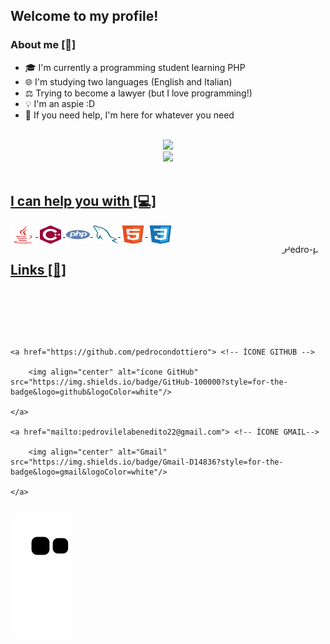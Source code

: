 ## Welcome to my profile!

### About me [📜]

- 🎓 I'm currently a programming student learning PHP
- 🌐 I'm studying two languages (English and Italian)
- ⚖️ Trying to become a lawyer (but I love programming!)
- 💡 I'm an aspie :D
- 💜 If you need help, I'm here for whatever you need

<br>

<div align="center">

  <a href="https://github.com/pedrocondottiero">

  <img height="180em" src="https://github-readme-stats.vercel.app/api?username=pedrocondottiero&show_icons=true&theme=gotham&include_all_commits=true&count_private=true"/>
<br>
    
<img height="180em" src="https://github-readme-stats.vercel.app/api/top-langs/?username=pedrocondottiero&layout=compact&langs_count=7&theme=gotham"/>

</div>

<div style="display: inline_block"><br>

 
  ## I can help you with [💻]
  
  <img align="center" alt="Pedro-Java" height="30" width="40" src="https://raw.githubusercontent.com/devicons/devicon/master/icons/java/java-plain.svg">
  
  <img align="center" alt="Pedro-C++" height="30" width="40" src="https://raw.githubusercontent.com/devicons/devicon/master/icons/cplusplus/cplusplus-plain.svg">

 

  <img align="center" alt="Pedro-PHP" height="30" width="40" src="https://raw.githubusercontent.com/devicons/devicon/master/icons/php/php-plain.svg">
  
  <img align="center" alt="Pedro-MySQL" height="30" width="40" src="https://raw.githubusercontent.com/devicons/devicon/master/icons/mysql/mysql-plain.svg">

  <img align="center" alt="Pedro-HTML" height="30" width="40" src="https://raw.githubusercontent.com/devicons/devicon/master/icons/html5/html5-original.svg">

  <img align="center" alt="Pedro-CSS" height="30" width="40" src="https://raw.githubusercontent.com/devicons/devicon/master/icons/css3/css3-original.svg">

<br>




  <img align="right" alt="Pedro-pic" height="150" style="border-radius:50px;" src="https://nihilobstat.carrd.co/assets/images/image04.jpg?v=2feb196c?width=676&height=676">

</div>

  

  ## Links [📌]

 

<div> 

  <div style="display: inline-block"> <!-- style="display: inline-block" faz com que a <div></div> se estilize (pois é usado um elemento de CSS), inserindo uma linha para dividir o conteúdo acima do <div></div> do que está dentro e depois deste <div></div> -->

    <a href="https://github.com/pedrocondottiero"> <!-- ÍCONE GITHUB -->

        <img align="center" alt="ícone GitHub" src="https://img.shields.io/badge/GitHub-100000?style=for-the-badge&logo=github&logoColor=white"/>

    </a> 

    <a href="mailto:pedrovilelabenedito22@gmail.com"> <!-- ÍCONE GMAIL-->

        <img align="center" alt="Gmail" src="https://img.shields.io/badge/Gmail-D14836?style=for-the-badge&logo=gmail&logoColor=white"/>

    </a> 



</div>

<br>

 

  ![Snake animation](https://github.com/rafaballerini/rafaballerini/blob/output/github-contribution-grid-snake.svg)

 

</div>
